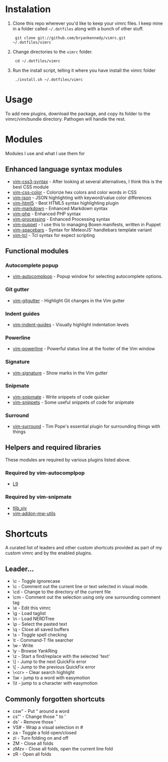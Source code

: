 # Instalation
1. Clone this repo wherever you'd like to keep your vimrc files. I keep mine in a folder called `~/.dotfiles` along with a bunch of other stuff.

        git clone git://github.com/bryankennedy/vimrc.git ~/.dotfiles/vimrc

1. Change directories to the `vimrc` folder.

        cd ~/.dotfiles/vimrc

1. Run the install script, telling it where you have install the vimrc folder

        ./install.sh ~/.dotfiles/vimrc

# Usage
To add new plugins, download the package, and copy its folder to the vimrc/vim/bundle directory. Pathogen will handle the rest.

# Modules
Modules I use and what I use them for

## Enhanced language syntax modules
* [vim-css3-syntax](https://github.com/hail2u/vim-css3-syntax) - After looking at several alternatives, I think this is the best CSS module
* [vim-css-color](https://github.com/ap/vim-css-color/) - Colorize hex colors and color words in CSS
* [vim-json](https://github.com/elzr/vim-json) - JSON highlighting with keyword/value color differences
* [vim-html5](https://github.com/othree/html5.vim/) - Best HTML5 syntax highlighting plugin
* [vim-markdown](https://github.com/plasticboy/vim-markdown/) - Enhanced Markdown syntax
* [vim-php](https://github.com/StanAngeloff/php.vim) - Enhanced PHP syntax
* [vim-processing](https://github.com/sophacles/vim-processing/) - Enhanced Processing syntax
* [vim-puppet](https://github.com/rodjek/vim-puppet/) - I use this to managing Boxen manifests, written in Puppet
* [vim-spacebars](https://github.com/Slava/vim-spacebars/) - Syntax for MeteorJS' handlebars template variant
* [vim-tcl](https://github.com/vim-scripts/tcl.vim--smithfield/) - Tcl syntax for expect scripting

## Functional modules

### Autocomplete popup
* [vim-autocomplpop](http://www.vim.org/scripts/script.php?script_id=1879) - Popup window for selecting autocomplete options.

### Git gutter
* [vim-gitgutter](https://github.com/airblade/vim-gitgutter/) - Highlight Git changes in the Vim gutter

### Indent guides
* [vim-indent-guides](https://github.com/nathanaelkane/vim-indent-guides/) - Visually highlight indentation levels
### Powerline
* [vim-powerline](https://github.com/Lokaltog/vim-powerline) - Powerful status line at the footer of the Vim window
### Signature
* [vim-signature](https://github.com/kshenoy/vim-signature) - Show marks in the Vim gutter

### Snipmate
* [vim-snipmate](https://github.com/garbas/vim-snipmate) - Write snippets of code quicker
* [vim-snippets](https://github.com/honza/vim-snippets.git) - Some useful snippets of code for snipmate

### Surround
* [vim-surround](https://github.com/tpope/vim-surround/) - Tim Pope's essential plugin for surrounding things with things

## Helpers and required libraries
These modules are required by various plugins listed above.
### Required by vim-autocomplpop
* [L9](http://www.vim.org/scripts/script.php?script_id=3252)

### Required by vim-snipmate
* [tlib_viv](https://github.com/tomtom/tlib_vim.git)
* [vim-addon-mw-utils](https://github.com/MarcWeber/vim-addon-mw-utils.git)

# Shortcuts
A curated list of leaders and other custom shortcuts provided as part of my custom vimrc and by the enabled plugins.

## Leader...
* \c - Toggle ignorecase
* \c<space> - Comment out the current line or text selected in visual mode.
* \cd - Change to the directory of the current file
* \cm - Comment out the selection using only one surrounding comment tag
* \e - Edit this vimrc
* \g - Load taglist
* \n - Load NERDTree
* \p - Select the pasted text
* \q - Close all saved buffers
* \s - Toggle spell checking
* \t - Command-T file searcher
* \w - Write
* \y - Browse YankRing
* \z - Start a find/replace with the selected 'text'
* \\\] - Jump to the next QuickFix error
* \\\[ - Jump to the previous QuickFix error
* \\\<cr> - Clear search highlight
* \\\w - jump to a word with easymotion
* \\\t - jump to a character with easymotion

## Commonly forgotten shortcuts
* csw" - Put " around a word
* cs"' - Change those " to '
* ds' - Remove those '
* VS# - Wrap a visual selection in #
* za - Toggle a fold open/closed
* zi - Turn folding on and off
* ZM - Close all folds
* zMzv - Close all folds, open the current line fold
* zR - Open all folds
